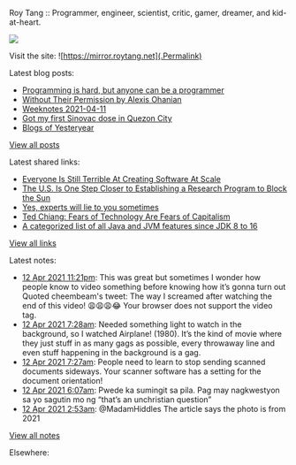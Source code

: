 Roy Tang :: Programmer, engineer, scientist, critic, gamer, dreamer, and kid-at-heart.

![](https://roytang.net/img/profile.jpg)

Visit the site: ![https://mirror.roytang.net](.Permalink)

Latest blog posts:
    

- [Programming is hard, but anyone can be a programmer](https://mirror.roytang.net/2021/04/programming-is-hard-but-anyone-can-be-a-programmer/)
- [Without Their Permission by Alexis Ohanian](https://mirror.roytang.net/2021/04/without-their-permission-by-alexis-ohanian/)
- [Weeknotes 2021-04-11](https://mirror.roytang.net/2021/04/weeknotes-2021-04-11/)
- [Got my first Sinovac dose in Quezon City](https://mirror.roytang.net/2021/04/got-my-first-sinovac-dose-in-quezon-city/)
- [Blogs of Yesteryear](https://mirror.roytang.net/2021/04/blogs-of-yesteryear/)

[View all posts](https://mirror.roytang.net/blog)

Latest shared links:
    

- [Everyone Is Still Terrible At Creating Software At Scale](https://mirror.roytang.net/2021/04/everyone-is-still-terrible-at-creating-software-at-scale/)
- [The U.S. Is One Step Closer to Establishing a Research Program to Block the Sun](https://mirror.roytang.net/2021/04/the-us-is-one-step-closer-to-establishing-a-research-program-to-block-the-sun/)
- [Yes, experts will lie to you sometimes](https://mirror.roytang.net/2021/04/yes-experts-will-lie-to-you-sometimes/)
- [Ted Chiang: Fears of Technology Are Fears of Capitalism](https://mirror.roytang.net/2021/04/ted-chiang-fears-of-technology-are-fears-of-capitalism/)
- [A categorized list of all Java and JVM features since JDK 8 to 16](https://mirror.roytang.net/2021/04/a-categorized-list-of-all-java-and-jvm-features-since-jdk-8-to-16/)

[View all links](https://mirror.roytang.net/links)

Latest notes:
    

- [12 Apr 2021 11:21pm](https://mirror.roytang.net/2021/04/1381749447424495619/): This was great but sometimes I wonder how people know to video something before knowing how it&rsquo;s gonna turn out
Quoted cheembeam&#39;s tweet:   The way I screamed after watching the end of this video! 😩😩😩😂
Your browser does not support the video tag.   
- [12 Apr 2021 7:28am](https://mirror.roytang.net/2021/04/1381509474259673090/): Needed something light to watch in the background, so I watched Airplane! (1980). It&rsquo;s the kind of movie where they just stuff in as many gags as possible, every throwaway line and even stuff happening in the background is a gag.
- [12 Apr 2021 7:27am](https://mirror.roytang.net/2021/04/1381509157480591362/): People need to learn to stop sending scanned documents sideways. Your scanner software has a setting for the document orientation!
- [12 Apr 2021 6:07am](https://mirror.roytang.net/2021/04/1381489041082736643/): Pwede ka sumingit sa pila. Pag may nagkwestyon sa yo sagutin mo ng &ldquo;that&rsquo;s an unchristian question&rdquo;
- [12 Apr 2021 2:53am](https://mirror.roytang.net/2021/04/1381440285188661251/): @MadamHiddles The article says the photo is from 2021

[View all notes](https://mirror.roytang.net/notes)

Elsewhere:
